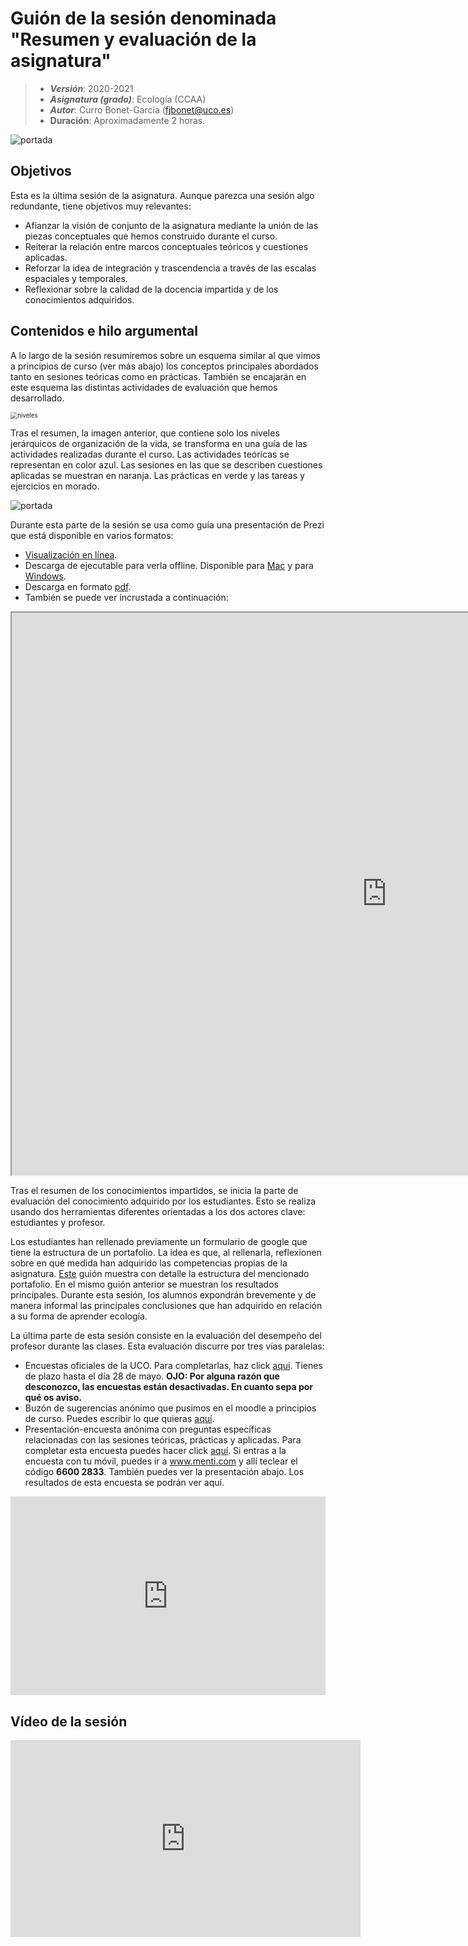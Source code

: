 # Guión de la sesión denominada "Resumen y evaluación de la asignatura"


> + **_Versión_**: 2020-2021
> + **_Asignatura (grado)_**: Ecología (CCAA)
> + **_Autor_**: Curro Bonet-García (fjbonet@uco.es)
> + **Duración**: Aproximadamente 2 horas.

![portada](https://github.com/aprendiendo-cosas/resumen_ecologia_ccaa/raw/main/imagenes/portada.jpg)



## Objetivos 

Esta es la última sesión de la asignatura. Aunque parezca una sesión algo redundante, tiene objetivos muy relevantes:
+ Afianzar la visión de conjunto de la asignatura mediante la unión de las piezas conceptuales que hemos construido durante el curso.
+ Reiterar la relación entre marcos conceptuales teóricos y cuestiones aplicadas.
+ Reforzar la idea de integración y trascendencia a través de las escalas espaciales y temporales. 
+ Reflexionar sobre la calidad de la docencia impartida y de los conocimientos adquiridos.



 ## Contenidos e hilo argumental

A lo largo de la sesión resumiremos sobre un esquema similar al que vimos a principios de curso (ver más abajo) los conceptos principales abordados tanto en sesiones teóricas como en prácticas. También se encajarán en este esquema las distintas actividades de evaluación que hemos desarrollado. 

<img src="https://github.com/aprendiendo-cosas/resumen_ecologia_ccaa/raw/main/imagenes/niveles.png" alt="niveles" style="zoom: 70%;" />

Tras el resumen, la imagen anterior, que contiene solo los niveles jerárquicos de organización de la vida, se transforma en una guía de las actividades realizadas durante el curso. Las actividades teóricas se representan en color azul. Las sesiones en las que se describen cuestiones aplicadas se muestran en naranja. Las prácticas en verde y las tareas y ejercicios en morado. 

![portada](https://github.com/aprendiendo-cosas/resumen_ecologia_ccaa/raw/main/imagenes/niveles_actividades.png)



Durante esta parte de la sesión se usa como guía una presentación de Prezi que está disponible en varios formatos:
+ [Visualización en línea](https://prezi.com/view/dNb3jrjrAKmoAXPDhChO).
+ Descarga de ejecutable para verla offline. Disponible para [Mac](https://github.com/aprendiendo-cosas/resumen_ecologia_ccaa/raw/main/presentacion/resumen_ecologia_CCAA_2020-2021_mac.zip) y para [Windows](https://github.com/aprendiendo-cosas/resumen_ecologia_ccaa/raw/main/presentacion/resumen_ecologia_CCAA_2020-2021_win.exe).
+ Descarga en formato [pdf](https://github.com/aprendiendo-cosas/Te_poblaciones_ecologia_ccaa/raw/master/presentacion/presentacion_poblaciones_lowres.pdf).
+ También se puede ver incrustada a continuación:

<p><iframe src="https://prezi.com/view/dNb3jrjrAKmoAXPDhChO/embed" width="1200" height="900"> </iframe></p>



Tras el resumen de los conocimientos impartidos, se inicia la parte de evaluación del conocimiento adquirido por los estudiantes. Esto se realiza usando dos herramientas diferentes orientadas a los dos actores clave: estudiantes y profesor.

Los estudiantes han rellenado previamente un formulario de google que tiene la estructura de un portafolio. La idea es que, al rellenarla, reflexionen sobre en qué medida han adquirido las competencias propias de la asignatura. [Este](https://aprendiendo-cosas.github.io/T_portafolio_ecologia_ccaa/guion_portafolio.html) guión muestra con detalle la estructura del mencionado portafolio. En el mismo guión anterior se muestran los resultados principales. Durante esta sesión, los alumnos expondrán brevemente y de manera informal las principales conclusiones que han adquirido en relación a su forma de aprender ecología.

La última parte de esta sesión consiste en la evaluación del desempeño del profesor durante las clases. Esta evaluación discurre por tres vías paralelas:

+ Encuestas oficiales de la UCO. Para completarlas, haz click [aquí](https://encuestas.gestion.uco.es/). Tienes de plazo hasta el día 28 de mayo. **OJO: Por alguna razón que desconozco, las encuestas están desactivadas. En cuanto sepa por qué os aviso.**
+ Buzón de sugerencias anónimo que pusimos en el moodle a principios de curso. Puedes escribir lo que quieras [aquí](https://docs.google.com/forms/d/e/1FAIpQLScgLcL6w5WpNSPzA7r5BM3MXWFi4MEqmeiOrf_PNa-aT4LqPQ/viewform). 
+ Presentación-encuesta anónima con preguntas específicas relacionadas con las sesiones teóricas, prácticas y aplicadas. Para completar esta encuesta puedes hacer click [aquí](https://www.menti.com/byb14kh2to). Si entras a la encuesta con tu móvil, puedes ir a www.menti.com y allí teclear el código **6600 2833**. También puedes ver la presentación abajo. Los resultados de esta encuesta se podrán ver aquí. 

<div style='position: relative; padding-bottom: 56.25%; padding-top: 35px; height: 0; overflow: hidden;'><iframe sandbox='allow-scripts allow-same-origin allow-presentation' allowfullscreen='true' allowtransparency='true' frameborder='0' height='315' src='https://www.mentimeter.com/embed/b3bea55581f6cf5066a6ed74cf25bb61/965984c9a12a' style='position: absolute; top: 0; left: 0; width: 100%; height: 100%;' width='420'></iframe></div>







## Vídeo de la sesión

<iframe width="560" height="315" src="https://www.youtube.com/embed/JcS4vwQHseA" title="YouTube video player" frameborder="0" allow="accelerometer; autoplay; clipboard-write; encrypted-media; gyroscope; picture-in-picture" allowfullscreen></iframe>

